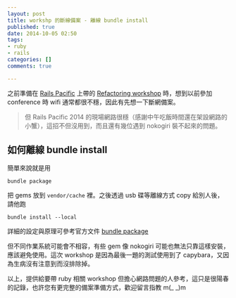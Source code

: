 ```yaml
---
layout: post
title: workshp 的斷線備案 - 離線 bundle install
published: true
date: 2014-10-05 02:50
tags:
- ruby
- rails
categories: []
comments: true

---
```

之前準備在 [Rails Pacific](http://railspacific.com/) 上帶的 [Refactoring workshop](http://ascendbruce.logdown.com/posts/235260-refactoring-workshop-supplement-rails-pacific-2014) 時，想到以前參加 conference 時 wifi 通常都很不穩，因此有先想一下斷網備案。

> 但 Rails Pacific 2014 的現場網路很穩（感謝中午吃飯時間還在架設網路的小蟹），這招不但沒用到，而且還有幾位遇到 nokogiri 裝不起來的問題。

## 如何離線 bundle install

簡單來說就是用

    bundle package

把 gems 放到 `vendor/cache` 裡。之後透過 usb 碟等離線方式 copy 給別人後，請他跑

    bundle install --local

詳細的設定與原理可參考官方文件 [bundle package](http://bundler.io/bundle_package.html)

但不同作業系統可能會不相容，有些 gem 像 nokogiri 可能也無法只靠這樣安裝，應該避免使用。這次 workshop 是因為最後一題的測試使用到了 capybara，又因為生病沒有注意到而沒排除掉。

以上，提供給要帶 ruby 相關 workshop 但擔心網路問題的人參考，這只是很陽春的記錄，也許您有更完整的備案準備方式，歡迎留言指教 m(_ _)m
